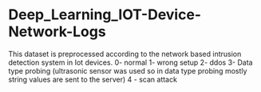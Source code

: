 # Deep_Learning_IOT-Device-Network-Logs
This dataset is preprocessed according to the network based intrusion detection system in Iot devices. 0- normal 1- wrong setup 2- ddos 3- Data type probing (ultrasonic sensor was used so in data type probing mostly string values are sent to the server) 4 - scan attack
